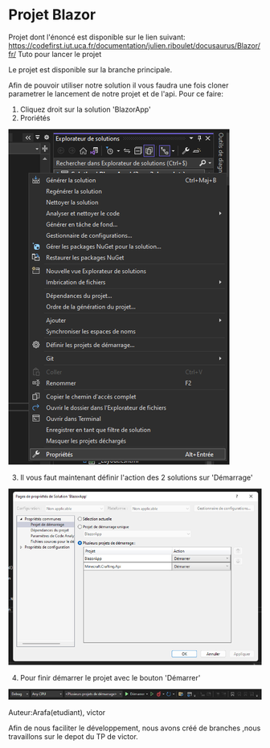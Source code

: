 # Projet Blazor


Projet dont l'énoncé est disponible sur le lien suivant: https://codefirst.iut.uca.fr/documentation/julien.riboulet/docusaurus/Blazor/fr/
Tuto pour lancer le projet

Le projet est disponible sur la branche principale.

Afin de pouvoir utiliser notre solution il vous faudra une fois cloner parametrer le lancement de notre projet et de l'api. Pour ce faire:

1. Cliquez droit sur la solution 'BlazorApp'
2. Proriétés

![Image clique droit](/Documentation/doc_images/bowling-157933.png)

3. Il vous faut maintenant définir l'action des 2 solutions sur 'Démarrage'

![Image clique droit](/Documentation/doc_images/CodeFirst.png)

4. Pour finir démarrer le projet avec le bouton 'Démarrer'

![Image clique droit](/Documentation/doc_images/casutilisation.PNG)

Auteur:Arafa(etudiant), victor

Afin de nous faciliter le développement, nous avons créé de branches ,nous travaillons sur le depot du TP de victor.